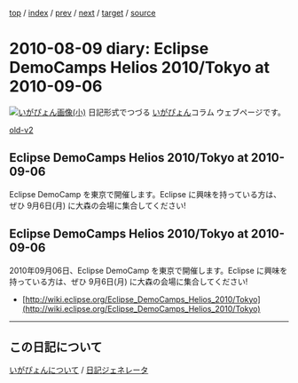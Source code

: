 [top](https://igapyon.github.io/diary/) 
 / [index](https://igapyon.github.io/diary/2010/index.html) 
 / [prev](https://igapyon.github.io/diary/2010/ig100808.html) 
 / [next](https://igapyon.github.io/diary/2010/ig100811.html) 
 / [target](https://igapyon.github.io/diary/2010/ig100809.html) 
 / [source](https://github.com/igapyon/diary/blob/gh-pages/2010/ig100809.html.src.md) 

2010-08-09 diary: Eclipse DemoCamps Helios 2010/Tokyo at 2010-09-06
=====================================================================================================
[![いがぴょん画像(小)](https://igapyon.github.io/diary/images/iga200306s.jpg "いがぴょん")](https://igapyon.github.io/diary/memo/memoigapyon.html) 日記形式でつづる [いがぴょん](https://igapyon.github.io/diary/memo/memoigapyon.html)コラム ウェブページです。

[old-v2](ig100809-orig.html)

## Eclipse DemoCamps Helios 2010/Tokyo at 2010-09-06

Eclipse DemoCamp を東京で開催します。Eclipse に興味を持っている方は、ぜひ 9月6日(月) に大森の会場に集合してください!


## Eclipse DemoCamps Helios 2010/Tokyo at 2010-09-06

2010年09月06日、Eclipse DemoCamp を東京で開催します。Eclipse に興味を持っている方は、ぜひ 9月6日(月) に大森の会場に集合してください!

* [http://wiki.eclipse.org/Eclipse_DemoCamps_Helios_2010/Tokyo](http://wiki.eclipse.org/Eclipse_DemoCamps_Helios_2010/Tokyo)

----------------------------------------------------------------------------------------------------

## この日記について
[いがぴょんについて](https://igapyon.github.io/diary/memo/memoigapyon.html) / [日記ジェネレータ](https://github.com/igapyon/igapyonv3)
